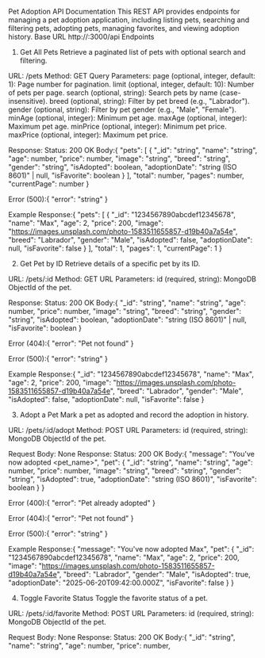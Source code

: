 Pet Adoption API Documentation
This REST API provides endpoints for managing a pet adoption application, including listing pets, searching and filtering pets, adopting pets, managing favorites, and viewing adoption history.
Base URL
http://<your-server>:3000/api
Endpoints
1. Get All Pets
Retrieve a paginated list of pets with optional search and filtering.

URL: /pets
Method: GET
Query Parameters:
page (optional, integer, default: 1): Page number for pagination.
limit (optional, integer, default: 10): Number of pets per page.
search (optional, string): Search pets by name (case-insensitive).
breed (optional, string): Filter by pet breed (e.g., "Labrador").
gender (optional, string): Filter by pet gender (e.g., "Male", "Female").
minAge (optional, integer): Minimum pet age.
maxAge (optional, integer): Maximum pet age.
minPrice (optional, integer): Minimum pet price.
maxPrice (optional, integer): Maximum pet price.


Response:
Status: 200 OK
Body:{
  "pets": [
    {
      "_id": "string",
      "name": "string",
      "age": number,
      "price": number,
      "image": "string",
      "breed": "string",
      "gender": "string",
      "isAdopted": boolean,
      "adoptionDate": "string (ISO 8601)" | null,
      "isFavorite": boolean
    }
  ],
  "total": number,
  "pages": number,
  "currentPage": number
}


Error (500):{ "error": "string" }




Example Response:{
  "pets": [
    {
      "_id": "1234567890abcdef12345678",
      "name": "Max",
      "age": 2,
      "price": 200,
      "image": "https://images.unsplash.com/photo-1583511655857-d19b40a7a54e",
      "breed": "Labrador",
      "gender": "Male",
      "isAdopted": false,
      "adoptionDate": null,
      "isFavorite": false
    }
  ],
  "total": 1,
  "pages": 1,
  "currentPage": 1
}



2. Get Pet by ID
Retrieve details of a specific pet by its ID.

URL: /pets/:id
Method: GET
URL Parameters:
id (required, string): MongoDB ObjectId of the pet.


Response:
Status: 200 OK
Body:{
  "_id": "string",
  "name": "string",
  "age": number,
  "price": number,
  "image": "string",
  "breed": "string",
  "gender": "string",
  "isAdopted": boolean,
  "adoptionDate": "string (ISO 8601)" | null,
  "isFavorite": boolean
}


Error (404):{ "error": "Pet not found" }


Error (500):{ "error": "string" }




Example Response:{
  "_id": "1234567890abcdef12345678",
  "name": "Max",
  "age": 2,
  "price": 200,
  "image": "https://images.unsplash.com/photo-1583511655857-d19b40a7a54e",
  "breed": "Labrador",
  "gender": "Male",
  "isAdopted": false,
  "adoptionDate": null,
  "isFavorite": false
}



3. Adopt a Pet
Mark a pet as adopted and record the adoption in history.

URL: /pets/:id/adopt
Method: POST
URL Parameters:
id (required, string): MongoDB ObjectId of the pet.


Request Body: None
Response:
Status: 200 OK
Body:{
  "message": "You've now adopted <pet_name>",
  "pet": {
    "_id": "string",
    "name": "string",
    "age": number,
    "price": number,
    "image": "string",
    "breed": "string",
    "gender": "string",
    "isAdopted": true,
    "adoptionDate": "string (ISO 8601)",
    "isFavorite": boolean
  }
}


Error (400):{ "error": "Pet already adopted" }


Error (404):{ "error": "Pet not found" }


Error (500):{ "error": "string" }




Example Response:{
  "message": "You've now adopted Max",
  "pet": {
    "_id": "1234567890abcdef12345678",
    "name": "Max",
    "age": 2,
    "price": 200,
    "image": "https://images.unsplash.com/photo-1583511655857-d19b40a7a54e",
    "breed": "Labrador",
    "gender": "Male",
    "isAdopted": true,
    "adoptionDate": "2025-06-20T09:42:00.000Z",
    "isFavorite": false
  }
}



4. Toggle Favorite Status
Toggle the favorite status of a pet.

URL: /pets/:id/favorite
Method: POST
URL Parameters:
id (required, string): MongoDB ObjectId of the pet.


Request Body: None
Response:
Status: 200 OK
Body:{
  "_id": "string",
  "name": "string",
  "age": number,
  "price": number,





